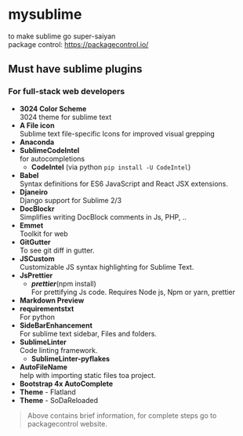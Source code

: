 # mysublime
to make sublime go super-saiyan  
package control: https://packagecontrol.io/

## Must have sublime plugins
###  For full-stack web developers
- **3024 Color Scheme**  
3024 theme for sublime text
- **A File icon**  
Sublime text file-specific Icons for improved visual grepping
- **Anaconda**  
- **SublimeCodeIntel**  
for autocompletions
  - **CodeIntel** (via python `pip install -U CodeIntel`)
- **Babel**  
Syntax definitions for ES6 JavaScript and React JSX extensions.
- **Djaneiro**  
Django support for Sublime 2/3
- **DocBlockr**  
Simplifies writing DocBlock comments in Js, PHP, ..
- **Emmet**  
Toolkit for web
- **GitGutter**  
To see git diff in gutter.
- **JSCustom**  
Customizable JS syntax highlighting for Sublime Text.
- **JsPrettier**  
  - ***prettier***(npm install)  
 For prettifying Js code. Requires Node js, Npm or yarn, prettier
- **Markdown Preview**  
- **requirementstxt**  
 For python
- **SideBarEnhancement**  
 For sublime text sidebar, Files and folders.
- **SublimeLinter**  
 Code linting framework.
  - **SublimeLinter-pyflakes**  
- **AutoFileName**  
 help with importing static files toa project.
- **Bootstrap 4x AutoComplete**  
- **Theme** - Flatland  
- **Theme** - SoDaReloaded  

> Above contains brief information, for complete steps go to packagecontrol website.
